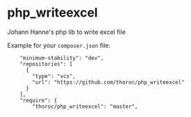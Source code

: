php_writeexcel
==============

Johann Hanne's php lib to write excel file




Example for your `composer.json` file:

```
    "minimum-stability": "dev",
    "repositories": [
      {
        "type": "vcs",
        "url": "https://github.com/thoroc/php_writeexcel"
      }
    ],
    "require": {
        "thoroc/php_writeexcel": "master",
```
